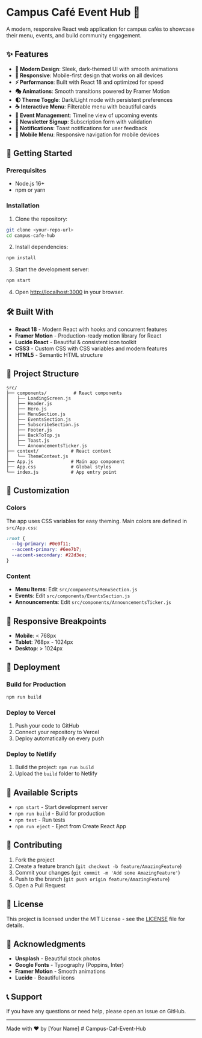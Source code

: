 # Campus Café Event Hub 🎉

A modern, responsive React web application for campus cafés to showcase their menu, events, and build community engagement.

## ✨ Features

- **🎨 Modern Design**: Sleek, dark-themed UI with smooth animations
- **📱 Responsive**: Mobile-first design that works on all devices
- **⚡ Performance**: Built with React 18 and optimized for speed
- **🎭 Animations**: Smooth transitions powered by Framer Motion
- **🌓 Theme Toggle**: Dark/Light mode with persistent preferences
- **☕ Interactive Menu**: Filterable menu with beautiful cards
- **📅 Event Management**: Timeline view of upcoming events
- **📧 Newsletter Signup**: Subscription form with validation
- **🔔 Notifications**: Toast notifications for user feedback
- **📱 Mobile Menu**: Responsive navigation for mobile devices

## 🚀 Getting Started

### Prerequisites

- Node.js 16+ 
- npm or yarn

### Installation

1. Clone the repository:
```bash
git clone <your-repo-url>
cd campus-cafe-hub
```

2. Install dependencies:
```bash
npm install
```

3. Start the development server:
```bash
npm start
```

4. Open [http://localhost:3000](http://localhost:3000) in your browser.

## 🛠️ Built With

- **React 18** - Modern React with hooks and concurrent features
- **Framer Motion** - Production-ready motion library for React
- **Lucide React** - Beautiful & consistent icon toolkit
- **CSS3** - Custom CSS with CSS variables and modern features
- **HTML5** - Semantic HTML structure

## 📁 Project Structure

```
src/
├── components/          # React components
│   ├── LoadingScreen.js
│   ├── Header.js
│   ├── Hero.js
│   ├── MenuSection.js
│   ├── EventsSection.js
│   ├── SubscribeSection.js
│   ├── Footer.js
│   ├── BackToTop.js
│   ├── Toast.js
│   └── AnnouncementsTicker.js
├── context/            # React context
│   └── ThemeContext.js
├── App.js              # Main app component
├── App.css             # Global styles
└── index.js            # App entry point
```

## 🎨 Customization

### Colors
The app uses CSS variables for easy theming. Main colors are defined in `src/App.css`:

```css
:root {
  --bg-primary: #0e0f11;
  --accent-primary: #6ee7b7;
  --accent-secondary: #22d3ee;
}
```

### Content
- **Menu Items**: Edit `src/components/MenuSection.js`
- **Events**: Edit `src/components/EventsSection.js`
- **Announcements**: Edit `src/components/AnnouncementsTicker.js`

## 📱 Responsive Breakpoints

- **Mobile**: < 768px
- **Tablet**: 768px - 1024px
- **Desktop**: > 1024px

## 🚀 Deployment

### Build for Production
```bash
npm run build
```

### Deploy to Vercel
1. Push your code to GitHub
2. Connect your repository to Vercel
3. Deploy automatically on every push

### Deploy to Netlify
1. Build the project: `npm run build`
2. Upload the `build` folder to Netlify

## 🔧 Available Scripts

- `npm start` - Start development server
- `npm run build` - Build for production
- `npm test` - Run tests
- `npm run eject` - Eject from Create React App

## 🤝 Contributing

1. Fork the project
2. Create a feature branch (`git checkout -b feature/AmazingFeature`)
3. Commit your changes (`git commit -m 'Add some AmazingFeature'`)
4. Push to the branch (`git push origin feature/AmazingFeature`)
5. Open a Pull Request

## 📄 License

This project is licensed under the MIT License - see the [LICENSE](LICENSE) file for details.

## 🙏 Acknowledgments

- **Unsplash** - Beautiful stock photos
- **Google Fonts** - Typography (Poppins, Inter)
- **Framer Motion** - Smooth animations
- **Lucide** - Beautiful icons

## 📞 Support

If you have any questions or need help, please open an issue on GitHub.

---

Made with ❤️ by [Your Name]
#   C a m p u s - C a f - E v e n t - H u b  
 